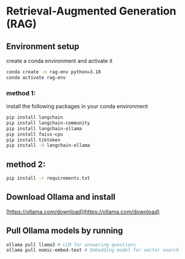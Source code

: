 # Retrieval-Augmented Generation (RAG)

## Environment setup

create a conda environment and activate it

```bash
conda create -n rag-env python=3.10
conda activate rag-env
```
### method 1:
install the following packages in your conda environment
```bash
pip install langchain
pip install langchain-community
pip install langchain-ollama
pip install faiss-cpu
pip install tiktoken
pip install -U langchain-ollama
```

## method 2:
```bash
pip install -r requirements.txt 

```

## Download Ollama and install
[https://ollama.com/download](https://ollama.com/download)

## Pull Ollama models by running
```bash
ollama pull llama3 # LLM for answering questions
ollama pull nomic-embed-text # Embedding model for vector search
```

